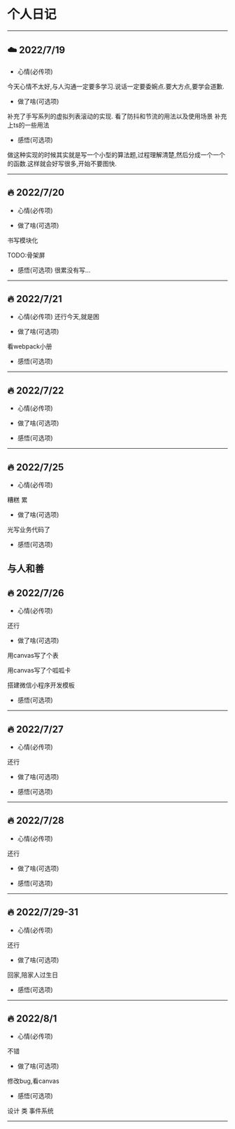 # 个人日记

---
## ☁️ 2022/7/19 
- 心情(必传项)

今天心情不太好,与人沟通一定要多学习.说话一定要委婉点.要大方点,要学会道歉.

- 做了啥(可选项)

补充了手写系列的虚拟列表滚动的实现.
看了防抖和节流的用法以及使用场景
补充上ts的一些用法

- 感悟(可选项)

做这种实现的时候其实就是写一个小型的算法题,过程理解清楚,然后分成一个一个的函数.这样就会好写很多,开始不要图快.

---



## 🔥 2022/7/20 
- 心情(必传项)

- 做了啥(可选项)

书写模块化

TODO:骨架屏

- 感悟(可选项)
很累没有写...

---


## 🔥 2022/7/21 
- 心情(必传项)
还行今天,就是困

- 做了啥(可选项)

看webpack小册


- 感悟(可选项)

---

## 🔥 2022/7/22 
- 心情(必传项)


- 做了啥(可选项)



- 感悟(可选项)

---


## 🔥 2022/7/25 
- 心情(必传项)

糟糕 累

- 做了啥(可选项)

光写业务代码了

- 感悟(可选项)

与人和善
---

## 🔥 2022/7/26 
- 心情(必传项)

还行

- 做了啥(可选项)

用canvas写了个表

用canvas写了个呱呱卡

搭建微信小程序开发模板

- 感悟(可选项)

---


## 🔥 2022/7/27 
- 心情(必传项)

还行

- 做了啥(可选项)




- 感悟(可选项)

---

## 🔥 2022/7/28
- 心情(必传项)

还行

- 做了啥(可选项)




- 感悟(可选项)

---

## 🔥 2022/7/29-31
- 心情(必传项)

还行

- 做了啥(可选项)

回家,陪家人过生日


- 感悟(可选项)

---


## 🔥 2022/8/1
- 心情(必传项)

不错

- 做了啥(可选项)

修改bug,看canvas

- 感悟(可选项)

设计
类
事件系统

---
